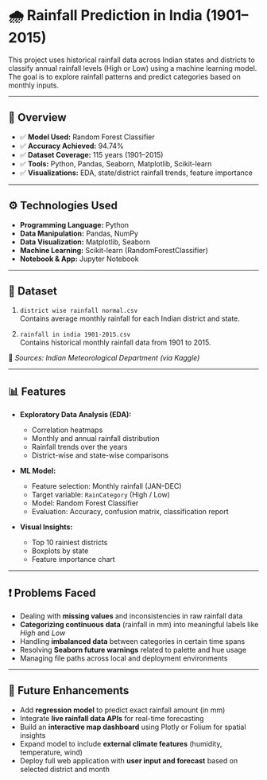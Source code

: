 # 🌧️ Rainfall Prediction in India (1901–2015)

This project uses historical rainfall data across Indian states and districts to classify annual rainfall levels (High or Low) using a machine learning model. The goal is to explore rainfall patterns and predict categories based on monthly inputs.

---

## 📌 Overview

- ✅ **Model Used:** Random Forest Classifier  
- ✅ **Accuracy Achieved:** 94.74%  
- ✅ **Dataset Coverage:** 115 years (1901–2015)  
- ✅ **Tools:** Python, Pandas, Seaborn, Matplotlib, Scikit-learn  
- ✅ **Visualizations:** EDA, state/district rainfall trends, feature importance

---

## ⚙️ Technologies Used

- **Programming Language:** Python  
- **Data Manipulation:** Pandas, NumPy  
- **Data Visualization:** Matplotlib, Seaborn  
- **Machine Learning:** Scikit-learn (RandomForestClassifier)  
- **Notebook & App:** Jupyter Notebook

---

## 📂 Dataset

1. `district wise rainfall normal.csv`  
   Contains average monthly rainfall for each Indian district and state.

2. `rainfall in india 1901-2015.csv`  
   Contains historical monthly rainfall data from 1901 to 2015.

📌 *Sources: Indian Meteorological Department (via Kaggle)*

---

## 📊 Features

- **Exploratory Data Analysis (EDA):**
  - Correlation heatmaps
  - Monthly and annual rainfall distribution
  - Rainfall trends over the years
  - District-wise and state-wise comparisons

- **ML Model:**
  - Feature selection: Monthly rainfall (JAN–DEC)
  - Target variable: `RainCategory` (High / Low)
  - Model: Random Forest Classifier
  - Evaluation: Accuracy, confusion matrix, classification report

- **Visual Insights:**
  - Top 10 rainiest districts
  - Boxplots by state
  - Feature importance chart

---

## ❗ Problems Faced

- Dealing with **missing values** and inconsistencies in raw rainfall data  
- **Categorizing continuous data** (rainfall in mm) into meaningful labels like *High* and *Low*  
- Handling **imbalanced data** between categories in certain time spans  
- Resolving **Seaborn future warnings** related to palette and hue usage  
- Managing file paths across local and deployment environments

---

## 🚀 Future Enhancements

- Add **regression model** to predict exact rainfall amount (in mm)  
- Integrate **live rainfall data APIs** for real-time forecasting  
- Build an **interactive map dashboard** using Plotly or Folium for spatial insights  
- Expand model to include **external climate features** (humidity, temperature, wind)  
- Deploy full web application with **user input and forecast** based on selected district and month
